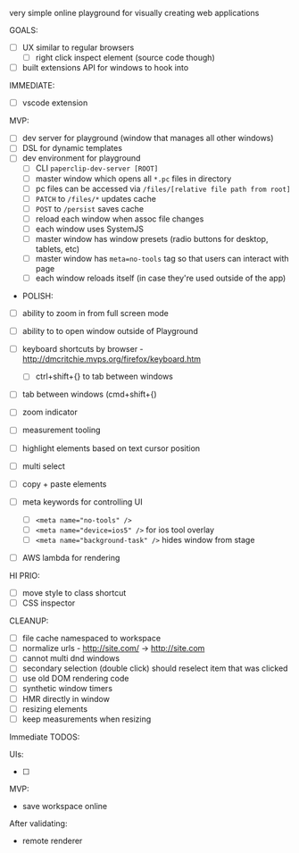 very simple online playground for visually creating web applications

GOALS:

- [ ] UX similar to regular browsers
  - [ ] right click inspect element (source code though)
- [ ] built extensions API for windows to hook into

IMMEDIATE:

- [ ] vscode extension

MVP:

- [ ] dev server for playground (window that manages all other windows)
- [ ] DSL for dynamic templates
- [ ] dev environment for playground
  - [ ] CLI `paperclip-dev-server [ROOT]`
  - [ ] master window which opens all `*.pc` files in directory
  - [ ] pc files can be accessed via `/files/[relative file path from root]`
  - [ ] `PATCH` to `/files/*` updates cache
  - [ ] `POST` to `/persist` saves cache
  - [ ] reload each window when assoc file changes
  - [ ] each window uses SystemJS
  - [ ] master window has window presets (radio buttons for desktop, tablets, etc)
  - [ ] master window has `meta=no-tools` tag so that users can interact with page
  - [ ] each window reloads itself (in case they're used outside of the app)

- POLISH:

- [ ] ability to zoom in from full screen mode

- [ ] ability to to open window outside of Playground
- [ ] keyboard shortcuts by browser - http://dmcritchie.mvps.org/firefox/keyboard.htm
   - [ ] ctrl+shift+{} to tab between windows
- [ ] tab between windows (cmd+shift+{)
- [ ] zoom indicator
- [ ] measurement tooling
- [ ] highlight elements based on text cursor position
- [ ] multi select
- [ ] copy + paste elements
- [ ] meta keywords for controlling UI
  - [ ] `<meta name="no-tools" />`
  - [ ] `<meta name="device=ios5" />` for ios tool overlay
  - [ ] `<meta name="background-task" />` hides window from stage
- [ ] AWS lambda for rendering

HI PRIO:

- [ ] move style to class shortcut
- [ ] CSS inspector

CLEANUP:

- [ ] file cache namespaced to workspace
- [ ] normalize urls - http://site.com/ -> http://site.com
- [ ] cannot multi dnd windows
- [ ] secondary selection (double click) should reselect item that was clicked
- [ ] use old DOM rendering code
- [ ] synthetic window timers
- [ ] HMR directly in window
- [ ] resizing elements
- [ ] keep measurements when resizing

Immediate TODOS:

UIs:

- [ ] 

MVP:

- save workspace online

After validating:

- remote renderer
